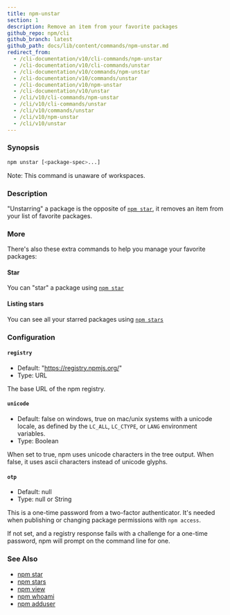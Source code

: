 ```yaml
---
title: npm-unstar
section: 1
description: Remove an item from your favorite packages
github_repo: npm/cli
github_branch: latest
github_path: docs/lib/content/commands/npm-unstar.md
redirect_from:
  - /cli-documentation/v10/cli-commands/npm-unstar
  - /cli-documentation/v10/cli-commands/unstar
  - /cli-documentation/v10/commands/npm-unstar
  - /cli-documentation/v10/commands/unstar
  - /cli-documentation/v10/npm-unstar
  - /cli-documentation/v10/unstar
  - /cli/v10/cli-commands/npm-unstar
  - /cli/v10/cli-commands/unstar
  - /cli/v10/commands/unstar
  - /cli/v10/npm-unstar
  - /cli/v10/unstar
---
```


### Synopsis

```bash
npm unstar [<package-spec>...]
```

Note: This command is unaware of workspaces.

### Description

"Unstarring" a package is the opposite of [`npm star`](/cli/v10/commands/npm-star),
it removes an item from your list of favorite packages.

### More

There's also these extra commands to help you manage your favorite packages:

#### Star

You can "star" a package using [`npm star`](/cli/v10/commands/npm-star)

#### Listing stars

You can see all your starred packages using [`npm stars`](/cli/v10/commands/npm-stars)

### Configuration

#### `registry`

* Default: "https://registry.npmjs.org/"
* Type: URL

The base URL of the npm registry.



#### `unicode`

* Default: false on windows, true on mac/unix systems with a unicode locale,
  as defined by the `LC_ALL`, `LC_CTYPE`, or `LANG` environment variables.
* Type: Boolean

When set to true, npm uses unicode characters in the tree output. When
false, it uses ascii characters instead of unicode glyphs.



#### `otp`

* Default: null
* Type: null or String

This is a one-time password from a two-factor authenticator. It's needed
when publishing or changing package permissions with `npm access`.

If not set, and a registry response fails with a challenge for a one-time
password, npm will prompt on the command line for one.



### See Also

* [npm star](/cli/v10/commands/npm-star)
* [npm stars](/cli/v10/commands/npm-stars)
* [npm view](/cli/v10/commands/npm-view)
* [npm whoami](/cli/v10/commands/npm-whoami)
* [npm adduser](/cli/v10/commands/npm-adduser)

